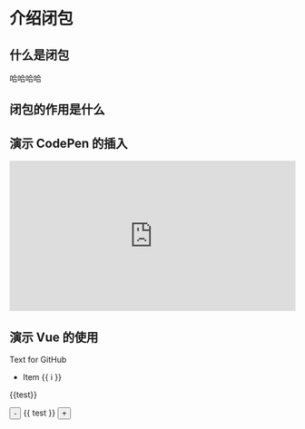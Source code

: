 
# 介绍闭包
## 什么是闭包
哈哈哈哈

## 闭包的作用是什么


## 演示 CodePen 的插入
<iframe height="265" style="width: 100%;" scrolling="no" title="Blog post &gt; grid + sticky &gt; demo 2" src="https://codepen.io/gpingfeng/embed/BaLMyqv?height=265&theme-id=dark&default-tab=html,result" frameborder="no" loading="lazy" allowtransparency="true" allowfullscreen="true">
  See the Pen <a href='https://codepen.io/gpingfeng/pen/BaLMyqv'>Blog post &gt; grid + sticky &gt; demo 2</a> by Guangping
  (<a href='https://codepen.io/gpingfeng'>@gpingfeng</a>) on <a href='https://codepen.io'>CodePen</a>.
</iframe>

## 演示 Vue 的使用

<p v-if="false">Text for GitHub</p>

<ul>
  <li v-for="i in 3">Item {{ i }}</li>
</ul>

{{test}}

<p>
  <button @click="test -= 1">-</button>
  {{ test }}
  <button @click="test += 1">+</button>
</p>

<!-- <button-counter></button-counter>
<button-counter></button-counter> -->